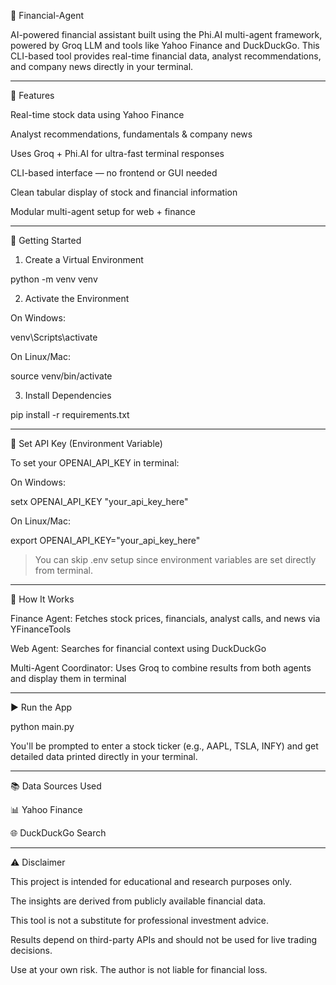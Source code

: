 💸 Financial-Agent

AI-powered financial assistant built using the Phi.AI multi-agent framework, powered by Groq LLM and tools like Yahoo Finance and DuckDuckGo. This CLI-based tool provides real-time financial data, analyst recommendations, and company news directly in your terminal.

---

📌 Features

Real-time stock data using Yahoo Finance

Analyst recommendations, fundamentals & company news

Uses Groq + Phi.AI for ultra-fast terminal responses

CLI-based interface — no frontend or GUI needed

Clean tabular display of stock and financial information

Modular multi-agent setup for web + finance



---

🚀 Getting Started

1. Create a Virtual Environment

python -m venv venv

2. Activate the Environment

On Windows:

venv\Scripts\activate

On Linux/Mac:

source venv/bin/activate


3. Install Dependencies

pip install -r requirements.txt


---

🔐 Set API Key (Environment Variable)

To set your OPENAI_API_KEY in terminal:

On Windows:

setx OPENAI_API_KEY "your_api_key_here"

On Linux/Mac:

export OPENAI_API_KEY="your_api_key_here"


> You can skip .env setup since environment variables are set directly from terminal.




---

🧠 How It Works

Finance Agent:
Fetches stock prices, financials, analyst calls, and news via YFinanceTools

Web Agent:
Searches for financial context using DuckDuckGo

Multi-Agent Coordinator:
Uses Groq to combine results from both agents and display them in terminal



---

▶️ Run the App

python main.py

You'll be prompted to enter a stock ticker (e.g., AAPL, TSLA, INFY) and get detailed data printed directly in your terminal.


---

📚 Data Sources Used

📊 Yahoo Finance

🌐 DuckDuckGo Search



---

⚠️ Disclaimer

This project is intended for educational and research purposes only.

The insights are derived from publicly available financial data.

This tool is not a substitute for professional investment advice.

Results depend on third-party APIs and should not be used for live trading decisions.

Use at your own risk. The author is not liable for financial loss.
